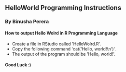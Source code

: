 ## HelloWorld Programming Instructions 
### By Binusha Perera

#### How to output Hello Wolrd in R Programming Language

* Create a file in RStudio called 'HelloWolrd.R'.
* Copy the following command 'cat('Hello, world!\n')'.
* The output of the program should be 'Hello, world!'.

#### Good Luck :)